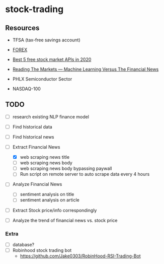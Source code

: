 # stock-trading


## Resources
- TFSA (tax-free savings account)

- [FOREX](https://www.forex.com/en-ca/)
- [Best 5 free stock market APIs in 2020](https://towardsdatascience.com/best-5-free-stock-market-apis-in-2019-ad91dddec984)
- [Reading The Markets — Machine Learning Versus The Financial News](https://towardsdatascience.com/reading-the-markets-machine-learning-versus-the-financial-news-bcd3704f37b8)

- PHLX Semiconductor Sector
- NASDAQ-100


## TODO

- [ ] research existing NLP finance model
- [ ] Find historical data
- [ ] Find historical news
- [ ] Extract Financial News
	- [x] web scraping news title
	- [ ] web scraping news body
	- [ ] web scraping news body bypassing paywall
    - [ ] Run script on remote server to auto scrape data every 4 hours
- [ ] Analyze Financial News
	- [ ] sentiment analysis on title
	- [ ] sentiment analysis on article
- [ ] Extract Stock price/info correspondingly
- [ ] Analyze the trend of financial news vs. stock price


### Extra

- [ ] database?
- [ ] Robinhood stock trading bot
	- https://github.com/Jake0303/RobinHood-RSI-Trading-Bot
